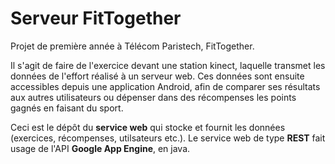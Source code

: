 # Serveur FitTogether


Projet de première année à Télécom Paristech, FitTogether. 

Il s'agit de faire de l'exercice devant une station kinect, laquelle transmet les données de l'effort réalisé à un serveur web.
Ces données sont ensuite accessibles depuis une application Android, afin de comparer ses résultats aux autres utilisateurs ou dépenser dans des récompenses les points gagnés en faisant du sport.

Ceci est le dépôt du **service web** qui stocke et fournit les données (exercices, récompenses, utilsateurs etc.).
Le service web de type **REST** fait usage de l'API **Google App Engine**, en java.
